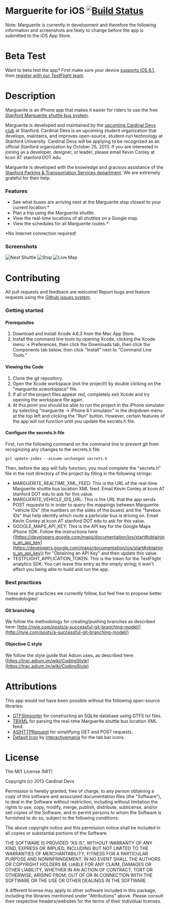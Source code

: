# Marguerite for iOS [![Build Status](https://travis-ci.org/cardinaldevs/marguerite-ios.png?branch=master)](https://travis-ci.org/cardinaldevs/marguerite-ios)

Note: Marguerite is currently in development and therefore the following information and screenshots are likely to change before the app is submitted to the iOS App Store.

# Beta Test
Want to beta test the app? First make sure your device [supports iOS 6.1](http://en.wikipedia.org/wiki/List_of_iOS_devices#Highest_Version_of_iOS_Supported), then [register with our TestFlight team](http://tflig.ht/13qDQ8p).

# Description
Marguerite is an iPhone app that makes it easier for riders to use the free [Stanford Marguerite shuttle bus system](http://transportation.stanford.edu/marguerite/).

Marguerite is developed and maintained by the [upcoming Cardinal Devs club](http://sadevs.stanford.edu/) at Stanford. Cardinal Devs is an upcoming student organization that develops, maintains, and improves open-source, student-run technology at Stanford University. Cardinal Devs will be applying to be recognized as an official Stanford organization by October 25, 2013. If you are interested in joining as a developer, designer, or leader, please email Kevin Conley at kcon AT stanford DOT edu.

Marguerite is developed with the knowledge and gracious assistance of the [Stanford Parking & Transportation Services department](http://transportation.stanford.edu/). We are extremely grateful for their help.

### Features
* See what buses are arriving next at the Marguerite stop closest to your current location.*
* Plan a trip using the Marguerite shuttle.
* View the real-time locations of all shuttles on a Google map.
* View the schedules for all Marguerite routes.*

*No Internet connection required!

### Screenshots
![Next Shuttle](http://www.static.kevintechnology.com/marguerite-ios/nextshuttle.png) ![Stop](http://static.kevintechnology.com/marguerite-ios/stop.png) ![Live Map](http://static.kevintechnology.com/marguerite-ios/livemap.png)

# Contributing
All pull requests and feedback are welcome! Report bugs and feature requests using the [Github issues system](https://github.com/cardinaldevs/marguerite-ios/issues).

### Getting started

#### Prerequisites
1. Download and install Xcode 4.6.3 from the Mac App Store. 
2. Install the command line tools by opening Xcode, clicking the Xcode menu -> Preferences, then click the Downloads tab, then click the Components tab below, then click "Install" next to "Command Line Tools."

#### Viewing the Code
1. Clone the git repository.
2. Open the Xcode workspace (not the project!) by double clicking on the "marguerite.xcworkspace" file.
3. If all of the project files appear red, completely exit Xcode and try opening the workspace file again.
4. At this point you should be able to run the project in the iPhone simulator by selecting "marguerite -> iPhone 6.1 simulator" in the dropdown menu at the top left and clicking the "Run" button. However, certain features of the app will not function until you update the secrets.h file.

#### Configure the secrets.h file
First, run the following command on the command line to prevent git from recognizing any changes to the secrets.h file:

    git update-index --assume-unchanged secrets.h
    
Then, before the app will fully function, you must complete the "secrets.h" file in the root directory of the project by filling in the following strings:
* MARGUERITE_REALTIME_XML_FEED: This is the URL of the real-time Marguerite shuttle bus location XML feed. Email Kevin Conley at kcon AT stanford DOT edu to ask for this value.
* MARGUERITE_VEHICLE_IDS_URL: This is the URL that the app sends POST requests to in order to query the mappings between Marguerite "vehicle IDs" (the numbers on the sides of the buses) and the "farebox IDs" that help identify which route a particular bus is driving on. Email Kevin Conley at kcon AT stanford DOT edu to ask for this value.
* GOOGLE_MAPS_API_KEY: This is the API key for the Google Maps iPhone SDK. Follow the instructions here ([https://developers.google.com/maps/documentation/ios/start#obtaining_an_api_key](https://developers.google.com/maps/documentation/ios/start#obtaining_an_api_key)) for "Obtaining an API Key" and then update this value.
* TESTFLIGHT_APPLICATION_TOKEN: This is the token for the TestFlight analytics SDK. You can leave this entry as the empty string; it won't affect you being able to build and run the app.

### Best practices
These are the practicies we currently follow, but feel free to propose better methodologies!

#### Git branching
We follow the methodology for creating/pushing branches as described here: 
[http://nvie.com/posts/a-successful-git-branching-model/](http://nvie.com/posts/a-successful-git-branching-model/)

#### Objective C style
We follow the style guide that Adium uses, as described here: 
[https://trac.adium.im/wiki/CodingStyle](https://trac.adium.im/wiki/CodingStyle)

# Attributions
This app would not have been possible without the following open-source libraries:
* [GTFSImporter](https://github.com/jvashishtha/GTFSImporter) for constructing an SQLite database using GTFS txt files.
* [TBXML](https://github.com/71squared/TBXML) for parsing the real-time Marguerite shuttle bus location XML feed.
* [ASIHTTPRequest](https://github.com/pokeb/asi-http-request) for simplifying GET and POST requests.
* [Default Icon](http://defaulticon.com/) by [interactivemania](http://www.interactivemania.com/) for the tab bar icons.
 
# License
The MIT License (MIT)

Copyright (c) 2013 Cardinal Devs

Permission is hereby granted, free of charge, to any person obtaining a copy of
this software and associated documentation files (the "Software"), to deal in
the Software without restriction, including without limitation the rights to
use, copy, modify, merge, publish, distribute, sublicense, and/or sell copies of
the Software, and to permit persons to whom the Software is furnished to do so,
subject to the following conditions:

The above copyright notice and this permission notice shall be included in all
copies or substantial portions of the Software.

THE SOFTWARE IS PROVIDED "AS IS", WITHOUT WARRANTY OF ANY KIND, EXPRESS OR
IMPLIED, INCLUDING BUT NOT LIMITED TO THE WARRANTIES OF MERCHANTABILITY, FITNESS
FOR A PARTICULAR PURPOSE AND NONINFRINGEMENT. IN NO EVENT SHALL THE AUTHORS OR
COPYRIGHT HOLDERS BE LIABLE FOR ANY CLAIM, DAMAGES OR OTHER LIABILITY, WHETHER
IN AN ACTION OF CONTRACT, TORT OR OTHERWISE, ARISING FROM, OUT OF OR IN
CONNECTION WITH THE SOFTWARE OR THE USE OR OTHER DEALINGS IN THE SOFTWARE.

A different license may apply to other software included in this package, 
including the libraries mentioned under "Attributions" above. Please consult their 
respective headers/websites for the terms of their individual licenses.
